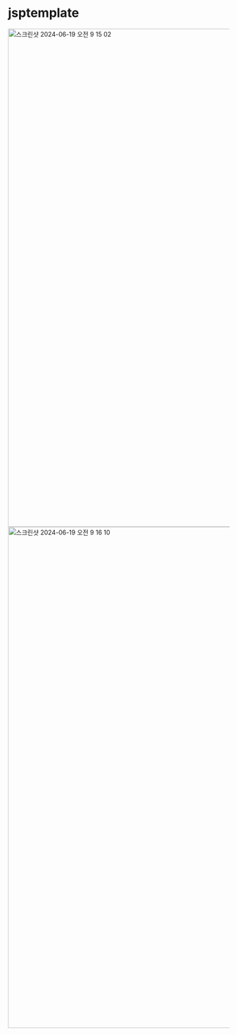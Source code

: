 # jsptemplate
<img width="1132" alt="스크린샷 2024-06-19 오전 9 15 02" src="https://github.com/freshsong/jsptemplate/assets/154946396/568e32b0-a404-4cc6-961c-541e47615519">
<img width="1139" alt="스크린샷 2024-06-19 오전 9 16 10" src="https://github.com/freshsong/jsptemplate/assets/154946396/c23ac255-f92c-4a66-b135-7b5f381268ab">
